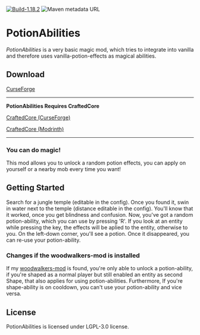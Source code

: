 [![Build-1.18.2](https://github.com/ToCraft/eomtweaks/actions/workflows/gradle-1.18.2.yml/badge.svg)](https://github.com/ToCraft/potionabilities/actions/workflows/gradle-1.18.2.yml)
![Maven metadata URL](https://img.shields.io/maven-metadata/v?metadataUrl=https%3A%2F%2Ftocraft.ddns.net%2Fmaven%2Freleases%2Fdev%2Ftocraft%2Feomtw%2Fmaven-metadata.xml&versionPrefix=1.18.2&label=EoMTweaks)

# PotionAbilities

*PotionAbilities* is a very basic magic mod, which tries to integrate into vanilla and therefore uses
vanilla-potion-effects as magical abilities.

## Download

[CurseForge](https://curseforge.com/minecraft/mc-mods/eomtweaks)

---

**PotionAbilities Requires CraftedCore**

[CraftedCore (CurseForge)](https://www.curseforge.com/minecraft/mc-mods/crafted-core)

[CraftedCore (Modrinth)](https://modrinth.com/mod/crafted-core)

---

### You can do magic!

This mod allows you to unlock a random potion effects, you can apply on yourself or a nearby mob every time you want!

## Getting Started

Search for a jungle temple (editable in the config). Once you found it, swin in water next to the temple (distance
editable in the config).
You'll know that it worked, once you get blindness and confusion.
Now, you've got a random potion-ability, which you can use by pressing 'R'.
If you look at an entity while pressing the key, the effects will be aplied to the entity, otherwise to you.
On the left-down corner, you'll see a potion. Once it disappeared, you can re-use your potion-ability.

### Changes if the woodwalkers-mod is installed

If my [woodwalkers-mod](https://www.curseforge.com/minecraft/mc-mods/woodwalkers) is found, you're only able to unlock a
potion-ability, if you're shaped as a normal player but still enabled an entity as second Shape, that also applies for
using potion-abilities. Furthermore, If you're shape-ability is on cooldown, you can't use your potion-ability and vice
versa.

## License

PotionAbilities is licensed under LGPL-3.0 license. 
